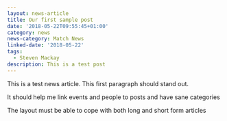 ```yaml
---
layout: news-article
title: Our first sample post
date: '2018-05-22T09:55:45+01:00'
category: news
news-category: Match News
linked-date: '2018-05-22'
tags:
  - Steven Mackay
description: This is a test post
---
```

This is a test news article. This first paragraph should stand out.

It should help me link events and people to posts and have sane categories

The layout must be able to cope with both long and short form articles
